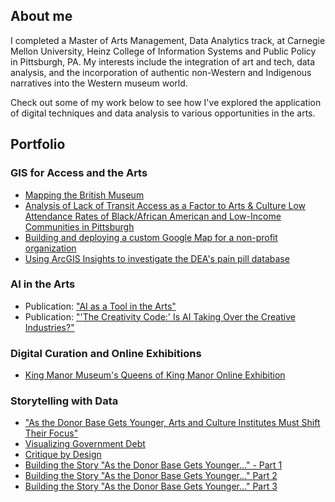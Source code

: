 ## About me

I completed a Master of Arts Management, Data Analytics track, at Carnegie Mellon University, Heinz College of Information Systems and Public Policy in Pittsburgh, PA. My interests include the integration of art and tech, data analysis, and the incorporation of authentic non-Western and Indigenous narratives into the Western museum world.

Check out some of my work below to see how I've explored the application of digital techniques and data analysis to various opportunities in the arts.


## Portfolio

### GIS for Access and the Arts

 - [Mapping the British Museum](https://jamijoj.github.io/GIS-Portfolio/)
 - [Analysis of Lack of Transit Access as a Factor to Arts & Culture Low Attendance Rates of Black/African American and Low-Income Communities in Pittsburgh](https://jamijoj.github.io/GIS-Portfolio/project1.html)
 - [Building and deploying a custom Google Map for a non-profit organization](https://jamijoj.github.io/GIS-Portfolio/assignment1.html)
 - [Using ArcGIS Insights to investigate the DEA's pain pill database](https://jamijoj.github.io/GIS-Portfolio/DEApainpilldatabase.html)

### AI in the Arts
 - Publication: ["AI as a Tool in the Arts"](https://amt-lab.org/blog/2020/1/ai-as-a-tool-in-the-arts?rq=Jamila)
 - Publication: ["'The Creativity Code:' Is AI Taking Over the Creative Industries?"](https://amt-lab.org/reviews/2019/11/the-creativity-code-is-ai-taking-over-creative-industries?rq=Jamila)

### Digital Curation and Online Exhibitions
- [King Manor Museum's Queens of King Manor Online Exhibition](https://www.kingmanor.org/queens-of-king-manor)

### Storytelling with Data
 - ["As the Donor Base Gets Younger, Arts and Culture Institutes Must Shift Their Focus"](https://carnegiemellon.shorthandstories.com/-shifting-money--changing-donors/index.html)
 - [Visualizing Government Debt](https://jamijoj.github.io/jamila-portfolio/dataviz2.html)
 - [Critique by Design](https://jamijoj.github.io/jamila-portfolio/dataviz3&4.html)
 - [Building the Story "As the Donor Base Gets Younger..." - Part 1](https://jamijoj.github.io/jamila-portfolio/finalpart1.html)
 - [Building the Story "As the Donor Base Gets Younger..." Part 2](https://jamijoj.github.io/jamila-portfolio/finalpart2.html)
 - [Building the Story "As the Donor Base Gets Younger..." Part 3](https://jamijoj.github.io/jamila-portfolio/finalpart3.html)
